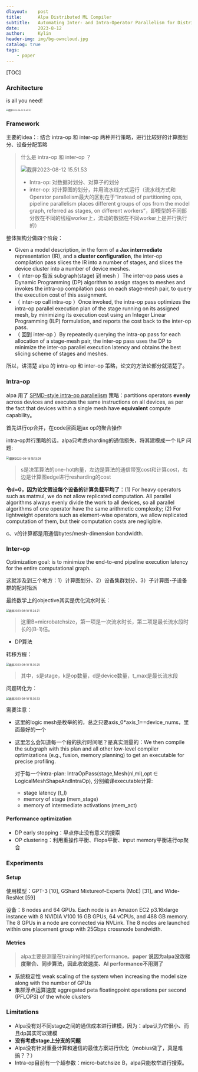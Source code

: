 ```yaml
---
dlayout:    post
title:      Alpa Distributed ML Compiler
subtitle:   Automating Inter- and Intra-Operator Parallelism for Distributed Deep Learning
date:       2023-8-12
author:     Kylin
header-img: img/bg-owncloud.jpg
catalog: true
tags:
    - paper
---
```




[TOC]



### Architecture

is all you need!

<img src="http://kylinhub.oss-cn-shanghai.aliyuncs.com/uPic/%E6%88%AA%E5%B1%8F2023-08-12%2015.45.12.png" alt="截屏2023-08-12 15.45.12" style="zoom:37%;" />



### Framework

主要的idea：: 结合 intra-op 和 inter-op 两种并行策略，进行比较好的计算图划分、设备分配策略

> 什么是 intra-op 和 inter-op ？
>
> ![截屏2023-08-12 15.51.53](http://kylinhub.oss-cn-shanghai.aliyuncs.com/uPic/%E6%88%AA%E5%B1%8F2023-08-12%2015.51.53.png)
>
> - Intra-op: 对数据对划分、对算子的划分
> - inter-op: 对计算图的划分，并用流水线方式运行（流水线方式和Operator parallelism最大的区别在于“Instead of partitioning ops, pipeline parallelism places different groups of ops from the model graph, referred as stages, on different workers”，即模型的不同部分放在不同的线程worker上，流动的数据在不同worker上是并行执行的）



整体架构分做四个阶段：

- Given a model description, in the form of a **Jax intermediate** representation (IR), and a **cluster configuration**, the inter-op compilation pass slices the IR into a number of stages, and slices the device cluster into a number of device meshes. 
- （ inter-op 指派 subgraph(stage) 到 mesh ）The inter-op pass uses a Dynamic Programming (DP) algorithm to assign stages to meshes and invokes the intra-op compilation pass on each stage-mesh pair, to query the execution cost of this assignment. 
- （ inter-op call intra-op ）Once invoked, the intra-op pass optimizes the intra-op parallel execution plan of the stage running on its assigned mesh, by minimizing its execution cost using an Integer Linear Programming (ILP) formulation, and reports the cost back to the inter-op pass. 
- （ 回到 inter-op ）By repeatedly querying the intra-op pass for each allocation of a stage-mesh pair, the inter-op pass uses the DP to minimize the inter-op parallel execution latency and obtains the best slicing scheme of stages and meshes.



所以，讲清楚 alpa 的 intra-op 和 inter-op 策略，论文的方法论部分就清楚了。



### Intra-op

alpa 用了 [SPMD-style intra-op parallelism](https://arxiv.org/abs/2105.04663) 策略：partitions operators **evenly** across devices and executes the same instructions on all devices, as per the fact that devices within a single mesh have **equivalent** compute capability。

首先进行op合并，在code层面是jax op的聚合操作

intra-op并行策略的话，alpa只考虑sharding的通信损失，将其建模成一个 ILP 问题:

<img src="http://kylinhub.oss-cn-shanghai.aliyuncs.com/uPic/%E6%88%AA%E5%B1%8F2023-08-18%2015.13.09.png" alt="截屏2023-08-18 15.13.09" style="zoom:53%;" />

> s是决策算法的one-hot向量，左边是算法的通信带宽cost和计算cost，右边是计算图edge进行resharding的cost

**令d=0，因为论文假设每个设备的计算负载平均了**：(1) For heavy operators such as matmul, we do not allow replicated computation. All parallel algorithms always evenly divide the work to all devices, so all parallel algorithms of one operator have the same arithmetic complexity; (2) For lightweight operators such as element-wise operators, we allow replicated computation of them, but their computation costs are negligible.

c、v的计算都是用通信bytes/mesh-dimension bandwidth.



### Inter-op

Optimization goal:  is to minimize the end-to-end pipeline execution latency for the entire computational graph.

这就涉及到三个地方：1）计算图划分、2）设备集群划分、3）子计算图-子设备群的配对指派

最终数学上的objective其实是优化流水时长：

<img src="http://kylinhub.oss-cn-shanghai.aliyuncs.com/uPic/%E6%88%AA%E5%B1%8F2023-08-18%2015.24.21.png" alt="截屏2023-08-18 15.24.21" style="zoom:50%;" />

> 这里B=microbatchsize，第一项是一次流水时长，第二项是最长流水段时长的(B-1)倍。

- DP算法

转移方程：

<img src="http://kylinhub.oss-cn-shanghai.aliyuncs.com/uPic/%E6%88%AA%E5%B1%8F2023-08-18%2015.30.25.png" alt="截屏2023-08-18 15.30.25" style="zoom:50%;" />

> 其中，s是stage，k是op数量，d是device数量，t_max是最长流水段

问题转化为：

<img src="http://kylinhub.oss-cn-shanghai.aliyuncs.com/uPic/%E6%88%AA%E5%B1%8F2023-08-18%2015.30.33.png" alt="截屏2023-08-18 15.30.33" style="zoom:50%;" />

需要注意：

- 这里的logic mesh是枚举的的，总之只要axis_0*axis_1==device_nums，里面最好的一个

- 这里怎么会知道每一个段的执行时间呢？是真实测量的：We then compile the subgraph with this plan and all other low-level compiler optimizations (e.g., fusion, memory planning) to get an executable for precise profiling.

  对于每一个intra-plan: IntraOpPass(stage,Mesh(nl,ml),opt ∈ LogicalMeshShapeAndIntraOp), 分别编译executable计算:

  - stage latency (t_l) 
  - memory of stage (mem_stage) 
  - memory of intermediate activations (mem_act)



#### Performance optimization

- DP early stopping：早点停止没有意义的搜索
- OP clustering：利用重操作平衡、Flops平衡、input memory平衡进行op聚合



### Experiments

#### Setup

使用模型：GPT-3 [10], GShard Mixtureof-Experts (MoE) [31], and Wide-ResNet [59]

设备：8 nodes and 64 GPUs. Each node is an Amazon EC2 p3.16xlarge instance with 8 NVIDIA V100 16 GB GPUs, 64 vCPUs, and 488 GB memory. The 8 GPUs in a node are connected via NVLink. The 8 nodes are launched within one placement group with 25Gbps crossnode bandwidth.

#### Metrics

>  alpa主要是测量在training时候的performance。**paper 说因为alpa没改梯度聚合、同步算法，因此收敛速度、AI performance不用测了**

- 系统稳定性 weak scaling of the system when increasing the model size along with the number of GPUs
- 集群浮点运算速度 aggregated peta floatingpoint operations per second (PFLOPS) of the whole clusters



### Limitations

- Alpa没有对不同stage之间的通信成本进行建模，因为：alpa认为它很小、而且dp其实可以建模
- **没有考虑stage上分支的问题**
- Alpa没有针对重叠计算和通信的最佳方案进行优化（mobius做了，真是难搞？？）
- Intra-op目前有一个超参数：micro-batchsize B，alpa只能枚举进行搜索。

